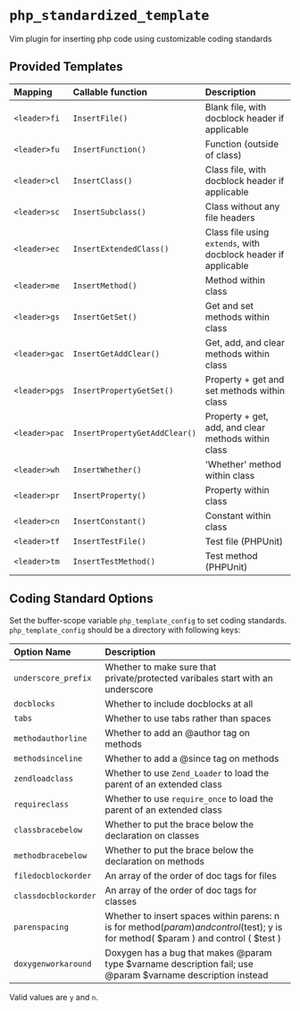 `php_standardized_template`
===========================

Vim plugin for inserting php code using customizable coding standards

Provided Templates
------------------

| Mapping       | Callable function             | Description                                                    |
|:------------- |:----------------------------- |:-------------------------------------------------------------- |
| `<leader>fi`  | `InsertFile()`                | Blank file, with docblock header if applicable                 |
| `<leader>fu`  | `InsertFunction()`            | Function (outside of class)                                    |
| `<leader>cl`  | `InsertClass()`               | Class file, with docblock header if applicable                 |
| `<leader>sc`  | `InsertSubclass()`            | Class without any file headers                                 |
| `<leader>ec`  | `InsertExtendedClass()`       | Class file using `extends`, with docblock header if applicable |
| `<leader>me`  | `InsertMethod()`              | Method within class                                            |
| `<leader>gs`  | `InsertGetSet()`              | Get and set methods within class                               |
| `<leader>gac` | `InsertGetAddClear()`         | Get, add, and clear methods within class                       |
| `<leader>pgs` | `InsertPropertyGetSet()`      | Property + get and set methods within class                    |
| `<leader>pac` | `InsertPropertyGetAddClear()` | Property + get, add, and clear methods within class            |
| `<leader>wh`  | `InsertWhether()`             | 'Whether' method within class                                  |
| `<leader>pr`  | `InsertProperty()`            | Property within class                                          |
| `<leader>cn`  | `InsertConstant()`            | Constant within class                                          |
| `<leader>tf`  | `InsertTestFile()`            | Test file (PHPUnit)                                            |
| `<leader>tm`  | `InsertTestMethod()`          | Test method (PHPUnit)                                          |


Coding Standard Options
-----------------------

Set the buffer-scope variable `php_template_config` to set coding standards.
`php_template_config` should be a directory with following keys:

| Option Name          | Description                                                                                                                         |
|:-------------------- |:----------------------------------------------------------------------------------------------------------------------------------- |
| `underscore_prefix`  | Whether to make sure that private/protected varibales start with an underscore                                                      |
| `docblocks`          | Whether to include docblocks at all                                                                                                 |
| `tabs`               | Whether to use tabs rather than spaces                                                                                              |
| `methodauthorline`   | Whether to add an @author tag on methods                                                                                            |
| `methodsinceline`    | Whether to add a @since tag on methods                                                                                              |
| `zendloadclass`      | Whether to use `Zend_Loader` to load the parent of an extended class                                                                |
| `requireclass`       | Whether to use `require_once` to load the parent of an extended class                                                               |
| `classbracebelow`    | Whether to put the brace below the declaration on classes                                                                           |
| `methodbracebelow`   | Whether to put the brace below the declaration on methods                                                                           |
| `filedocblockorder`  | An array of the order of doc tags for files                                                                                         |
| `classdocblockorder` | An array of the order of doc tags for classes                                                                                       |
| `parenspacing`       | Whether to insert spaces within parens: n is for method($param) and control($test); y is for method( $param ) and control ( $test ) |
| `doxygenworkaround`  | Doxygen has a bug that makes @param type $varname description fail; use @param $varname description instead                         |

Valid values are `y` and `n`.

